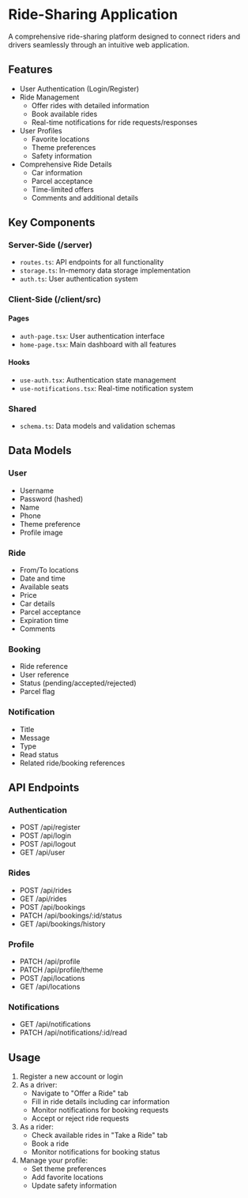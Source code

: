 # Ride-Sharing Application

A comprehensive ride-sharing platform designed to connect riders and drivers seamlessly through an intuitive web application.

## Features

- User Authentication (Login/Register)
- Ride Management
  - Offer rides with detailed information
  - Book available rides
  - Real-time notifications for ride requests/responses
- User Profiles
  - Favorite locations
  - Theme preferences
  - Safety information
- Comprehensive Ride Details
  - Car information
  - Parcel acceptance
  - Time-limited offers
  - Comments and additional details

## Key Components

### Server-Side (/server)

- `routes.ts`: API endpoints for all functionality
- `storage.ts`: In-memory data storage implementation
- `auth.ts`: User authentication system

### Client-Side (/client/src)

#### Pages
- `auth-page.tsx`: User authentication interface
- `home-page.tsx`: Main dashboard with all features

#### Hooks
- `use-auth.tsx`: Authentication state management
- `use-notifications.tsx`: Real-time notification system

### Shared
- `schema.ts`: Data models and validation schemas

## Data Models

### User
- Username
- Password (hashed)
- Name
- Phone
- Theme preference
- Profile image

### Ride
- From/To locations
- Date and time
- Available seats
- Price
- Car details
- Parcel acceptance
- Expiration time
- Comments

### Booking
- Ride reference
- User reference
- Status (pending/accepted/rejected)
- Parcel flag

### Notification
- Title
- Message
- Type
- Read status
- Related ride/booking references

## API Endpoints

### Authentication
- POST /api/register
- POST /api/login
- POST /api/logout
- GET /api/user

### Rides
- POST /api/rides
- GET /api/rides
- POST /api/bookings
- PATCH /api/bookings/:id/status
- GET /api/bookings/history

### Profile
- PATCH /api/profile
- PATCH /api/profile/theme
- POST /api/locations
- GET /api/locations

### Notifications
- GET /api/notifications
- PATCH /api/notifications/:id/read

## Usage

1. Register a new account or login
2. As a driver:
   - Navigate to "Offer a Ride" tab
   - Fill in ride details including car information
   - Monitor notifications for booking requests
   - Accept or reject ride requests
3. As a rider:
   - Check available rides in "Take a Ride" tab
   - Book a ride
   - Monitor notifications for booking status
4. Manage your profile:
   - Set theme preferences
   - Add favorite locations
   - Update safety information
